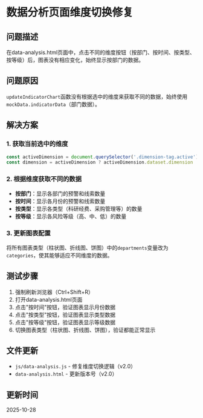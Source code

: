 # 数据分析页面维度切换修复

## 问题描述
在data-analysis.html页面中，点击不同的维度按钮（按部门、按时间、按类型、按等级）后，图表没有相应变化，始终显示按部门的数据。

## 问题原因
`updateIndicatorChart`函数没有根据选中的维度来获取不同的数据，始终使用`mockData.indicatorData`（部门数据）。

## 解决方案

### 1. 获取当前选中的维度
```javascript
const activeDimension = document.querySelector('.dimension-tag.active');
const dimension = activeDimension ? activeDimension.dataset.dimension : 'department';
```

### 2. 根据维度获取不同的数据
- **按部门**：显示各部门的预警和线索数量
- **按时间**：显示各月份的预警和线索数量
- **按类型**：显示各类型（科研经费、采购管理等）的数量
- **按等级**：显示各风险等级（高、中、低）的数量

### 3. 更新图表配置
将所有图表类型（柱状图、折线图、饼图）中的`departments`变量改为`categories`，使其能够适应不同维度的数据。

## 测试步骤

1. 强制刷新浏览器（Ctrl+Shift+R）
2. 打开data-analysis.html页面
3. 点击"按时间"按钮，验证图表显示月份数据
4. 点击"按类型"按钮，验证图表显示类型数据
5. 点击"按等级"按钮，验证图表显示等级数据
6. 切换图表类型（柱状图、折线图、饼图），验证都能正常显示

## 文件更新
- `js/data-analysis.js` - 修复维度切换逻辑（v2.0）
- `data-analysis.html` - 更新版本号（v2.0）

## 更新时间
2025-10-28
